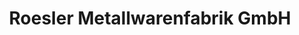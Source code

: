 ---
title: "Roesler Metallwarenfabrik GmbH"
url: /goettingen/roesler-metallwarenfabrik-gmbh/
shop: Basteln
---
